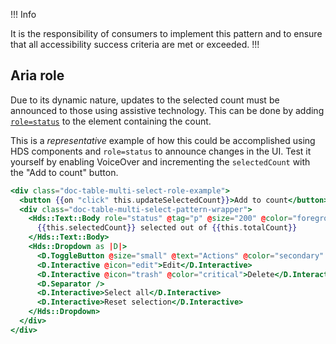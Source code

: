 !!! Info

It is the responsibility of consumers to implement this pattern and to ensure that all accessibility success criteria are met or exceeded.
!!!

## Aria role

Due to its dynamic nature, updates to the selected count must be announced to those using assistive technology. This can be done by adding [`role=status`](https://www.w3.org/WAI/WCAG22/Techniques/aria/ARIA22) to the element containing the count.

This is a _representative_ example of how this could be accomplished using HDS components and `role=status` to announce changes in the UI. Test it yourself by enabling VoiceOver and incrementing the `selectedCount` with the "Add to count" button.

```handlebars
<div class="doc-table-multi-select-role-example">
  <button {{on "click" this.updateSelectedCount}}>Add to count</button>
  <div class="doc-table-multi-select-pattern-wrapper">
    <Hds::Text::Body role="status" @tag="p" @size="200" @color="foreground-primary" >
      {{this.selectedCount}} selected out of {{this.totalCount}}
    </Hds::Text::Body>
    <Hds::Dropdown as |D|>
      <D.ToggleButton @size="small" @text="Actions" @color="secondary" />
      <D.Interactive @icon="edit">Edit</D.Interactive>
      <D.Interactive @icon="trash" @color="critical">Delete</D.Interactive>
      <D.Separator />
      <D.Interactive>Select all</D.Interactive>
      <D.Interactive>Reset selection</D.Interactive>
    </Hds::Dropdown>
  </div>
</div>
```

